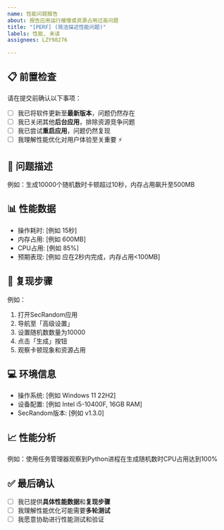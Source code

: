 ```yaml
---
name: 性能问题报告
about: 报告应用运行缓慢或资源占用过高问题
title: "[PERF] (简洁描述性能问题)"
labels: 性能, 未读
assignees: LZY98276

---
```


## 📋 前置检查
请在提交前确认以下事项：
- [ ] 我已将软件更新至**最新版本**，问题仍然存在
- [ ] 我已关闭其他**后台应用**，排除资源竞争问题
- [ ] 我已尝试**重启应用**，问题仍然复现
- [ ] 我理解性能优化对用户体验至关重要 ⚡

## 🐢 问题描述
<!-- 描述性能问题的具体表现 -->
例如：生成10000个随机数时卡顿超过10秒，内存占用飙升至500MB

## 📊 性能数据
<!-- 提供具体的性能指标 -->
- 操作耗时: [例如 15秒]
- 内存占用: [例如 600MB]
- CPU占用: [例如 85%]
- 预期表现: [例如 应在2秒内完成，内存占用<100MB]

## 🔄 复现步骤
<!-- 详细描述如何复现性能问题 -->
例如：
1. 打开SecRandom应用
2. 导航至「高级设置」
3. 设置随机数数量为10000
4. 点击「生成」按钮
5. 观察卡顿现象和资源占用

## 💻 环境信息
- 操作系统: [例如 Windows 11 22H2]
- 设备配置: [例如 Intel i5-10400F, 16GB RAM]
- SecRandom版本: [例如 v1.3.0]

## 📈 性能分析
<!-- 如有性能分析工具数据，请在此提供 -->
例如：使用任务管理器观察到Python进程在生成随机数时CPU占用达到100%

## ✅ 最后确认
- [ ] 我已提供**具体性能数据**和**复现步骤**
- [ ] 我理解性能优化可能需要**多轮测试**
- [ ] 我愿意协助进行性能测试和验证